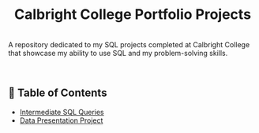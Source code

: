 <h1 align= "center">Calbright College Portfolio Projects</h1>

<br>A repository dedicated to my SQL projects completed at Calbright College that showcase my ability to use SQL and my problem-solving skills.

<br><h2>🧭 Table of Contents</h2>
  - <a href="https://github.com/miyahj/Calbright-College-Portfolio-Projects/tree/main/Intermediate%20SQL%20Queries">Intermediate SQL Queries</a>
  - <a href="https://github.com/miyahj/Calbright-College-Portfolio-Projects/tree/main/Data%20Presentation">Data Presentation Project</a>
